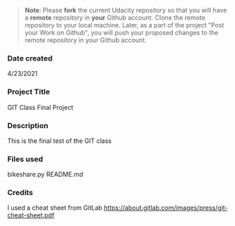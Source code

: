 >**Note**: Please **fork** the current Udacity repository so that you will have a **remote** repository in **your** Github account. Clone the remote repository to your local machine. Later, as a part of the project "Post your Work on Github", you will push your proposed changes to the remote repository in your Github account.

### Date created
4/23/2021

### Project Title
GIT Class Final Project

### Description
This is the final test of the GIT class

### Files used
bikeshare.py
README.md

### Credits
I used a cheat sheet from GitLab
https://about.gitlab.com/images/press/git-cheat-sheet.pdf
